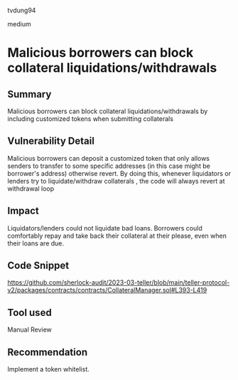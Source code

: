 tvdung94

medium

# Malicious borrowers can block collateral liquidations/withdrawals

## Summary
Malicious borrowers can block collateral liquidations/withdrawals by including customized tokens when submitting collaterals
## Vulnerability Detail
Malicious borrowers can deposit a customized token that only allows senders to transfer to some specific addresses (in this case might be borrower's address) otherwise revert. By doing this, whenever liquidators or lenders try to liquidate/withdraw collaterals  , the code will always revert at withdrawal loop
## Impact
Liquidators/lenders could not liquidate bad loans. Borrowers could comfortably repay and take back their collateral at their please, even when their loans are due.
## Code Snippet
https://github.com/sherlock-audit/2023-03-teller/blob/main/teller-protocol-v2/packages/contracts/contracts/CollateralManager.sol#L393-L419
## Tool used

Manual Review

## Recommendation
Implement a token whitelist.